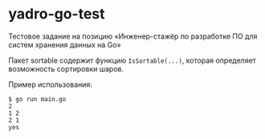# yadro-go-test
Тестовое задание на позицию «Инженер-стажёр по разработке ПО для систем хранения данных на Go»


Пакет sortable содержит функцию `IsSortable(...)`, которая определяет возможность сортировки шаров.


Пример использования:
```
$ go run main.go
2
1 2
2 1
yes
```